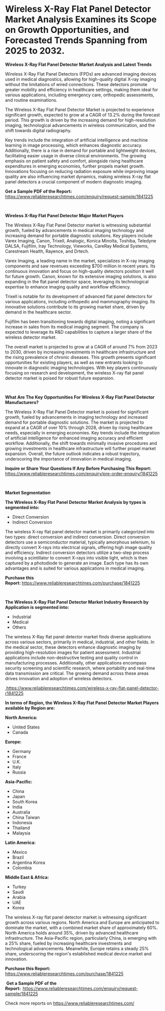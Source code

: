 <p><h1>Wireless X-Ray Flat Panel Detector Market Analysis Examines its Scope on Growth Opportunities, and Forecasted Trends Spanning from 2025 to 2032.</h1></p><p><strong>Wireless X-Ray Flat Panel Detector Market Analysis and Latest Trends</strong></p>
<p><p>Wireless X-Ray Flat Panel Detectors (FPDs) are advanced imaging devices used in medical diagnostics, allowing for high-quality digital X-ray imaging without the limitations of wired connections. These detectors promote greater mobility and efficiency in healthcare settings, making them ideal for various applications, including emergency care, orthopedic assessments, and routine examinations.</p><p>The Wireless X-Ray Flat Panel Detector Market is projected to experience significant growth, expected to grow at a CAGR of 13.2% during the forecast period. This growth is driven by the increasing demand for high-resolution imaging, technological advancements in wireless communication, and the shift towards digital radiography. </p><p>Key trends include the integration of artificial intelligence and machine learning in image processing, which enhances diagnostic accuracy. Additionally, there is a rise in demand for portable and lightweight devices, facilitating easier usage in diverse clinical environments. The growing emphasis on patient safety and comfort, alongside rising healthcare expenditures in emerging economies, further propels market growth. Innovations focusing on reducing radiation exposure while improving image quality are also influencing market dynamics, making wireless X-ray flat panel detectors a crucial component of modern diagnostic imaging.</p></p>
<p><strong>Get a Sample PDF of the Report:&nbsp;</strong> <a href="https://www.reliableresearchtimes.com/enquiry/request-sample/1841225?utm_campaign=3087&utm_medium=2&utm_source=Github&utm_content=ia&utm_term=12042025&utm_id=wireless-x-ray-flat-panel-detector">https://www.reliableresearchtimes.com/enquiry/request-sample/1841225</a></p>
<p>&nbsp;</p>
<p><strong>Wireless X-Ray Flat Panel Detector Major Market Players</strong></p>
<p><p>The Wireless X-Ray Flat Panel Detector market is witnessing substantial growth, fueled by advancements in medical imaging technology and increasing demand for portable diagnostic solutions. Key players include Varex Imaging, Canon, Trixell, Analogic, Konica Minolta, Toshiba, Teledyne DALSA, Fujifilm, Iray Technology, Vieworks, CareRay Medical Systems, Carestream Health, Rayence, and Drtech.</p><p>Varex Imaging, a leading name in the market, specializes in X-ray imaging components and saw revenues exceeding $700 million in recent years. Its continuous innovation and focus on high-quality detectors position it well for future growth. Canon, known for its extensive imaging solutions, is also expanding in the flat panel detector space, leveraging its technological expertise to enhance imaging quality and workflow efficiency.</p><p>Trixell is notable for its development of advanced flat panel detectors for various applications, including orthopedic and mammography imaging. Its innovative solutions contribute to its growing market share, driven by demand in the healthcare sector.</p><p>Fujifilm has been transitioning towards digital imaging, noting a significant increase in sales from its medical imaging segment. The company is expected to leverage its R&D capabilities to capture a larger share of the wireless detector market.</p><p>The overall market is projected to grow at a CAGR of around 7% from 2023 to 2030, driven by increasing investments in healthcare infrastructure and the rising prevalence of chronic diseases. This growth presents significant opportunities for existing players, as well as new entrants looking to innovate in diagnostic imaging technologies. With key players continuously focusing on research and development, the wireless X-ray flat panel detector market is poised for robust future expansion.</p></p>
<p>&nbsp;</p>
<p><strong>What Are The Key Opportunities For Wireless X-Ray Flat Panel Detector Manufacturers?</strong></p>
<p><p>The Wireless X-Ray Flat Panel Detector market is poised for significant growth, fueled by advancements in imaging technology and increased demand for portable diagnostic solutions. The market is projected to expand at a CAGR of over 10% through 2028, driven by rising healthcare needs, especially in emerging economies. Key trends include the integration of artificial intelligence for enhanced imaging accuracy and efficient workflow. Additionally, the shift towards minimally invasive procedures and growing investments in healthcare infrastructure will further propel market expansion. Overall, the future outlook indicates a robust trajectory, underscoring the importance of innovation in medical imaging.</p></p>
<p><strong>Inquire or Share Your Questions If Any Before Purchasing This Report:</strong> <a href="https://www.reliableresearchtimes.com/enquiry/pre-order-enquiry/1841225?utm_campaign=3087&utm_medium=2&utm_source=Github&utm_content=ia&utm_term=12042025&utm_id=wireless-x-ray-flat-panel-detector">https://www.reliableresearchtimes.com/enquiry/pre-order-enquiry/1841225</a></p>
<p>&nbsp;</p>
<p><strong>Market Segmentation</strong></p>
<p><strong>The Wireless X-Ray Flat Panel Detector Market Analysis by types is segmented into:</strong></p>
<p><ul><li>Direct Conversion</li><li>Indirect Conversion</li></ul></p>
<p><p>The wireless X-ray flat panel detector market is primarily categorized into two types: direct conversion and indirect conversion. Direct conversion detectors use a semiconductor material, typically amorphous selenium, to directly convert X-rays into electrical signals, offering high image quality and efficiency. Indirect conversion detectors utilize a two-step process involving a scintillator to convert X-rays into visible light, which is then captured by a photodiode to generate an image. Each type has its own advantages and is suited for various applications in medical imaging.</p></p>
<p><strong>Purchase this Report:&nbsp;</strong><a href="https://www.reliableresearchtimes.com/purchase/1841225?utm_campaign=3087&utm_medium=2&utm_source=Github&utm_content=ia&utm_term=12042025&utm_id=wireless-x-ray-flat-panel-detector">https://www.reliableresearchtimes.com/purchase/1841225</a></p>
<p>&nbsp;</p>
<p><strong>The Wireless X-Ray Flat Panel Detector Market Industry Research by Application is segmented into:</strong></p>
<p><ul><li>Industrial</li><li>Medical</li><li>Others</li></ul></p>
<p><p>The wireless X-Ray flat panel detector market finds diverse applications across various sectors, primarily in medical, industrial, and other fields. In the medical sector, these detectors enhance diagnostic imaging by providing high-resolution images for patient assessment. Industrial applications include non-destructive testing and quality control in manufacturing processes. Additionally, other applications encompass security screening and scientific research, where portability and real-time data transmission are critical. The growing demand across these areas drives innovation and adoption of wireless detectors.</p></p>
<p><a href="https://www.reliableresearchtimes.com/wireless-x-ray-flat-panel-detector-r1841225?utm_campaign=3087&utm_medium=2&utm_source=Github&utm_content=ia&utm_term=12042025&utm_id=wireless-x-ray-flat-panel-detector">&nbsp;https://www.reliableresearchtimes.com/wireless-x-ray-flat-panel-detector-r1841225</a></p>
<p><strong>In terms of Region, the Wireless X-Ray Flat Panel Detector Market Players available by Region are:</strong></p>
<p>
    <p> <strong> North America: </strong>
        <ul>
            <li>United States</li>
            <li>Canada</li>
        </ul>
        </p> 
    <p> <strong> Europe: </strong>
        <ul>
            <li>Germany</li>
            <li>France</li>
            <li>U.K.</li>
            <li>Italy</li>
            <li>Russia</li>
        </ul>
        </p> 
    <p> <strong> Asia-Pacific: </strong>
        <ul>
            <li>China</li>
            <li>Japan</li>
            <li>South Korea</li>
            <li>India</li>
            <li>Australia</li>
            <li>China Taiwan</li>
            <li>Indonesia</li>
            <li>Thailand</li>
            <li>Malaysia</li>
        </ul>
        </p> 
    <p> <strong> Latin America: </strong>
        <ul>
            <li>Mexico</li>
            <li>Brazil</li>
            <li>Argentina Korea</li>
            <li>Colombia</li>
        </ul>
        </p> 
    <p> <strong> Middle East & Africa: </strong>
        <ul>
            <li>Turkey</li>
            <li>Saudi</li>
            <li>Arabia</li>
            <li>UAE</li>
            <li>Korea</li>
        </ul>
    </p>
    </p>
<p><p>The wireless X-ray flat panel detector market is witnessing significant growth across various regions. North America and Europe are anticipated to dominate the market, with a combined market share of approximately 60%. North America holds around 35%, driven by advanced healthcare infrastructure. The Asia-Pacific region, particularly China, is emerging with a 25% share, fueled by increasing healthcare investments and technological advancements. Meanwhile, Europe retains a steady 25% share, underscoring the region's established medical device market and innovation.</p></p>
<p><strong>Purchase this Report: </strong><a href="https://www.reliableresearchtimes.com/purchase/1841225?utm_campaign=3087&utm_medium=2&utm_source=Github&utm_content=ia&utm_term=12042025&utm_id=wireless-x-ray-flat-panel-detector">https://www.reliableresearchtimes.com/purchase/1841225</a></p>
<p>&nbsp;<strong>Get a Sample PDF of the Report:&nbsp;&nbsp;</strong><a href="https://www.reliableresearchtimes.com/enquiry/request-sample/1841225?utm_campaign=3087&utm_medium=2&utm_source=Github&utm_content=ia&utm_term=12042025&utm_id=wireless-x-ray-flat-panel-detector">https://www.reliableresearchtimes.com/enquiry/request-sample/1841225</a></p>
<p><strong></strong></p>
<p>Check more reports on <a href="https://www.reliableresearchtimes.com/?utm_campaign=3087&utm_medium=2&utm_source=Github&utm_content=ia&utm_term=12042025&utm_id=wireless-x-ray-flat-panel-detector">https://www.reliableresearchtimes.com/</a></p>